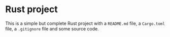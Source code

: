 # Rust project

This is a simple but complete Rust project with a `README.md` file,
a `Cargo.toml` file, a `.gitignore` file and some source code.
